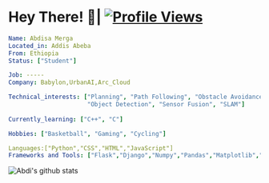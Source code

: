 # Hey There! 👋| [![Profile Views](https://gpvc.arturio.dev/abdimk)](https://github.com/abdimk)

```yaml
Name: Abdisa Merga
Located_in: Addis Abeba
From: Ethiopia
Status: ["Student"]

Job: -----
Company: Babylon,UrbanAI,Arc_Cloud

Technical_interests: ["Planning", "Path Following", "Obstacle Avoidance", 
                      "Object Detection", "Sensor Fusion", "SLAM"]
                      
Currently_learning: ["C++", "C"]

Hobbies: ["Basketball", "Gaming", "Cycling"]

Languages:["Python","CSS","HTML","JavaScript"]
Frameworks and Tools: ["Flask","Django","Numpy","Pandas","Matplotlib","Heroku","Jupyter Notebook","NLTK","AWS","...ETC"]
```

<!--
![Languages](https://github-readme-stats.vercel.app/api/top-langs/?username=abdimk&theme=merko&layout=compact)

-->
 
![Abdi's github stats](https://github-readme-stats.vercel.app/api?username=abdimk&show_icons=true&theme=radical&include_all_commits=true) 

<!---
### Contribution Graph:

<p align="center">
  <a href="https://github.com/abdimk">
    <img src="https://github-readme-streak-stats.herokuapp.com/?user=abdimk#version3"/>
  </a>
</p>
<a href="https://github.com/abdimk"><img alt="abdi's Activity Graph" src="https://activity-graph.herokuapp.com/graph?username=abdimk&bg_color=1F222E&color=F8D866&line=F85D7F&point=FFFFFF&hide_border=true" /></a>

<details>
  <summary>Activity Metrics</summary>
  <br/>
<p align="left"> <a href="https://github.com/abdimk"><img src="https://metrics.lecoq.io/abdimk?template=classic&base.header=0&base.metadata=0&isocalendar=1&languages=1&people=1&isocalendar.duration=half-year&languages.limit=8&languages.sections=most-used&languages.colors=github&languages.threshold=0%25&languages.indepth=false&languages.recent.load=300&languages.recent.days=14&people.limit=24&people.size=28&people.types=followers%2C%20following&people.identicons=false&people.shuffle=false&config.timezone=Asia%2FCalcutta" alt="abdimk" /></a> </p>

</details>
..
-->
